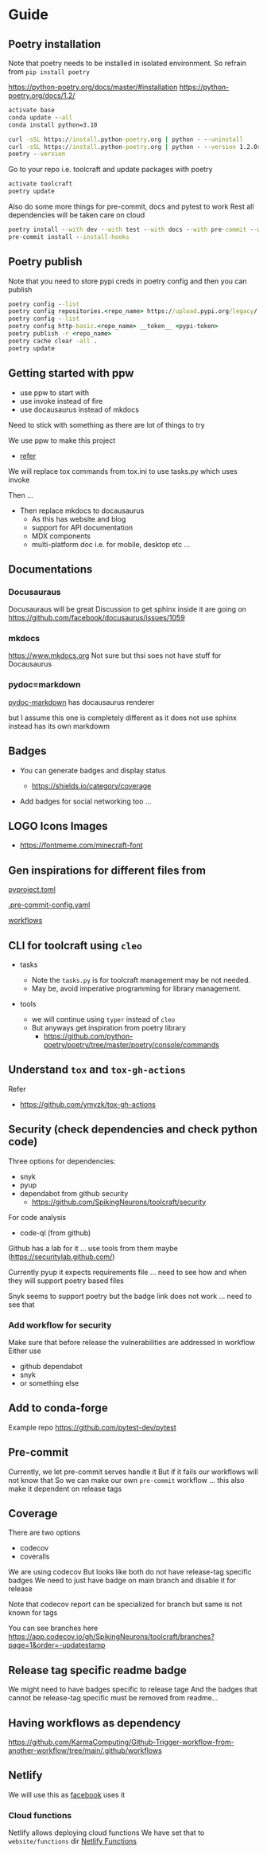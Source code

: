 # Guide

## Poetry installation

Note that poetry needs to be installed in isolated environment. So refrain from `pip install poetry`

https://python-poetry.org/docs/master/#installation
https://python-poetry.org/docs/1.2/

```bat
activate base
conda update --all
conda install python=3.10

curl -sSL https://install.python-poetry.org | python - --uninstall
curl -sSL https://install.python-poetry.org | python - --version 1.2.0rc2
poetry --version

```

Go to your repo i.e. toolcraft and update packages with poetry

```bat
activate toolcraft
poetry update
```

Also do some more things for pre-commit, docs and pytest to work
Rest all dependencies will be taken care on cloud

```bat
poetry install --with dev --with test --with docs --with pre-commit --with build --no-root
pre-commit install --install-hooks
```

## Poetry publish

Note that you need to store pypi creds in poetry config and then you can publish

```bat
poetry config --list
poetry config repositories.<repo_name> https://upload.pypi.org/legacy/
poetry config --list
poetry config http-basic.<repo_name> __token__ <pypi-token>
poetry publish -r <repo_name>
poetry cache clear -all .
poetry update
```

## Getting started with ppw

+ use ppw to start with
+ use invoke instead of fire
+ use docausaurus instead of mkdocs

Need to stick with something as there are lot of things to try

We use ppw to make this project
+ [refer](https://zillionare.github.io/cookiecutter-pypackage/tutorial/)

We will replace tox commands from tox.ini to use tasks.py which uses invoke

Then ...
+ Then replace mkdocs to docausaurus
  + As this has website and blog
  + support for API documentation
  + MDX components
  + multi-platform doc i.e. for mobile, desktop etc ...

## Documentations

### Docusauraus
Docusauraus will be great
Discussion to get sphinx inside it are going on
https://github.com/facebook/docusaurus/issues/1059

### mkdocs
https://www.mkdocs.org
Not sure but thsi soes not have stuff for Docausaurus
### pydoc=markdown
[pydoc-markdown](https://niklasrosenstein.github.io/pydoc-markdown/api/pydoc_markdown/renderers/docusaurus/) has docausaurus renderer

but I assume this one is completely different as it does not use sphinx instead has its own markdowm

## Badges

+ You can generate badges and display status
  + https://shields.io/category/coverage

+ Add badges for social networking too ...

## LOGO Icons Images

+ https://fontmeme.com/minecraft-font

## Gen inspirations for different files from

[pyproject.toml](https://github.com/python-poetry/poetry-core/blob/master/pyproject.toml)

[.pre-commit-config.yaml](https://github.com/python-poetry/poetry-core/blob/master/.pre-commit-config.yaml)

[workflows](https://github.com/python-poetry/poetry-core/tree/master/.github/workflows)


## CLI for toolcraft using `cleo`

+ tasks
  + Note the `tasks.py` is for toolcraft management may be not needed.
  + May be, avoid imperative programming for library management.


+ tools
  + we will continue using `typer` instead of `cleo`
  + But anyways get inspiration from poetry library
    + https://github.com/python-poetry/poetry/tree/master/poetry/console/commands

## Understand `tox` and `tox-gh-actions`

Refer
+ https://github.com/ymyzk/tox-gh-actions


## Security (check dependencies and check python code)

Three options for dependencies:
+ snyk
+ pyup
+ dependabot from github security
  + https://github.com/SpikingNeurons/toolcraft/security

For code analysis
+ code-ql (from github)

Github has a lab for it ... use tools from them maybe (https://securitylab.github.com/)

Currently pyup it expects requirements file ... need to see how and when they will support poetry based files

Snyk seems to support poetry but the badge link does not work ... need to see that

### Add workflow for security

Make sure that before release the vulnerabilities are addressed in workflow
Either use
+ github dependabot
+ snyk
+ or something else

## Add to conda-forge
Example repo https://github.com/pytest-dev/pytest


## Pre-commit

Currently, we let pre-commit serves handle it
But if it fails our workflows will not know that
So we can make our own `pre-commit` workflow ... this also make it dependent on release tags

## Coverage

There are two options
+ codecov
+ coveralls

We are using codecov
But looks like both do not have release-tag specific badges
We need to just have badge on main branch and disable it for release

Note that codecov report can be specialized for branch but same is not known for tags

You can see branches here
https://app.codecov.io/gh/SpikingNeurons/toolcraft/branches?page=1&order=-updatestamp


## Release tag specific readme badge

We might need to have badges specific to release tage
And the badges that cannot be release-tag specific must be removed from readme...


## Having workflows as dependency

https://github.com/KarmaComputing/Github-Trigger-workflow-from-another-workflow/tree/main/.github/workflows


## Netlify

We will use this as [facebook](https://github.com/facebook/docusaurus/edit/main/README.md) uses it


### Cloud functions

Netlify allows deploying cloud functions
We have set that to `website/functions` dir
[Netlify Functions](https://docs.netlify.com/functions/build-with-typescript/)
